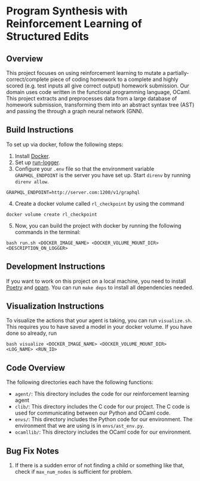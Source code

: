 # Program Synthesis with Reinforcement Learning of Structured Edits

## Overview
This project focuses on using reinforcement learning to mutate a partially-correct/complete piece of coding homework to a complete and highly scored (e.g. test inputs all give correct output) homework submission. Our domain uses code written in the functional programming language, OCaml. This project extracts and preprocesses data from a large database of homework submission, transforming them into an abstract syntax tree (AST) and passing the through a graph neural network (GNN). 

## Build Instructions
To set up via docker, follow the following steps:
1. Install [Docker](https://www.docker.com/).
2. Set up [run-logger](https://run-logger.readthedocs.io/en/latest/index.html).
3. Configure your `.env` file so that the environment variable `GRAPHQL_ENDPOINT` is the server you have set up. Start `direnv` by running `direnv allow`. 
```
GRAPHQL_ENDPOINT=http://server.com:1200/v1/graphql
```
4. Create a docker volume called `rl_checkpoint` by using the command
```
docker volume create rl_checkpoint
```

5. Now, you can build the project with docker by running the following commands in the terminal:
```
bash run.sh <DOCKER_IMAGE_NAME> <DOCKER_VOLUME_MOUNT_DIR> <DESCRIPTION_ON_LOGGER>
```

## Development Instructions
If you want to work on this project on a local machine, you need to install [Poetry](https://python-poetry.org/) and [opam](https://opam.ocaml.org/). You can run `make deps` to install all dependencies needed.

## Visualization Instructions
To visualize the actions that your agent is taking, you can run `visualize.sh`. This requires you to have saved a model in your docker volume. If you have done so already, run
```
bash visualize <DOCKER_IMAGE_NAME> <DOCKER_VOLUME_MOUNT_DIR> <LOG_NAME> <RUN_ID>
```

## Code Overview
The following directories each have the following functions:
* `agent/`: This directory includes the code for our reinforcement learning agent
* `clib/`: This directory includes the C code for our project. The C code is used for communicating between our Python and OCaml code.
* `envs/`: This directory includes the Python code for our environment. The environment that we are using is in `envs/ast_env.py`. 
* `ocamllib/`: This directory includes the OCaml code for our environment. 

## Bug Fix Notes
1. If there is a sudden error of not finding a child or something like that, check if `max_num_nodes` is sufficient for problem.

